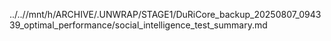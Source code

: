 ../..//mnt/h/ARCHIVE/.UNWRAP/STAGE1/DuRiCore_backup_20250807_094339_optimal_performance/social_intelligence_test_summary.md